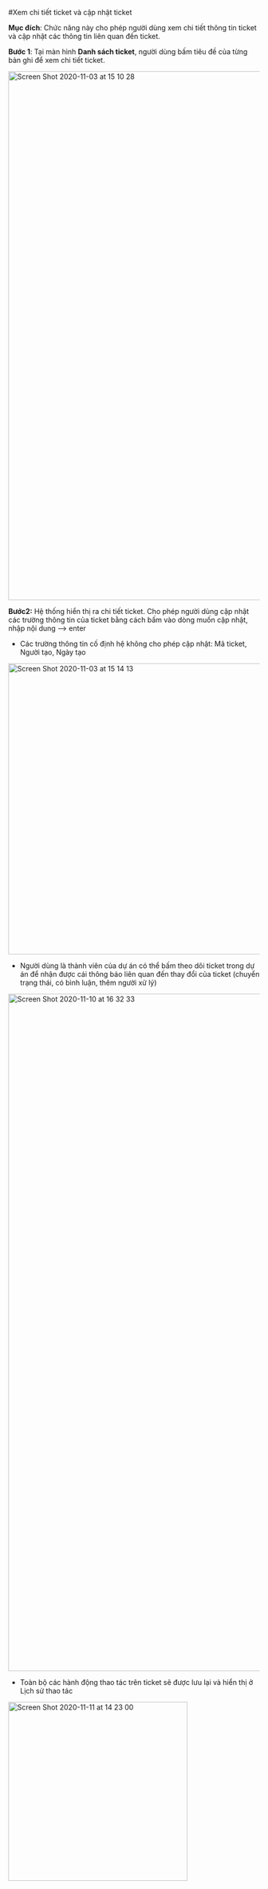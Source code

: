 #Xem chi tiết ticket và cập nhật ticket

**Mục đích**: Chức năng này cho phép người dùng xem chi tiết thông tin ticket và cập nhật các thông tin liên quan đến ticket.

**Bước 1**: Tại màn hình **Danh sách ticket**, người dùng bấm tiêu đề của từng bản ghi để xem chi tiết ticket. 

<img width="1061" alt="Screen Shot 2020-11-03 at 15 10 28" src="https://user-images.githubusercontent.com/73808891/97961938-bf0e4880-1de6-11eb-8cea-75d6901d4b0c.png">

**Bước2:** Hệ thống hiển thị ra chi tiết ticket. Cho phép người dùng cập nhật các trường thông tin của ticket bằng cách bấm vào dòng muốn cập nhật, nhập nội dung --> enter

- Các trường thông tin cố định hệ  không cho phép cập nhật: Mã ticket, Người tạo, Ngày tạo


<img width="584" alt="Screen Shot 2020-11-03 at 15 14 13" src="https://user-images.githubusercontent.com/73808891/97962263-55426e80-1de7-11eb-95e3-1da0fd744e8e.png">

- Người dùng là thành viên của dự án có thể bấm theo dõi ticket trong dự án để nhận được cái thông báo liên quan đến thay đổi của ticket (chuyển trạng thái, có bình luận, thêm người xử lý)

<img width="1359" alt="Screen Shot 2020-11-10 at 16 32 33" src="https://user-images.githubusercontent.com/73808891/98655947-a962cb00-2372-11eb-8a0e-5bebf8a9c921.png">


- Toàn bộ các hành động thao tác trên ticket sẽ được lưu lại và hiển thị ở Lịch sử thao tác

<img width="359" alt="Screen Shot 2020-11-11 at 14 23 00" src="https://user-images.githubusercontent.com/73808891/98781744-74657f80-2429-11eb-98c0-5e464c88d492.png">
